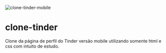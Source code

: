 ![clone-tinder-mobile](https://user-images.githubusercontent.com/58233354/170574902-7a94411a-8774-4549-99ae-39b0c31701e3.JPG)
# clone-tinder
Clone da página de perfil do Tinder versão mobile utilizando somente html e css com intuito de estudo.
